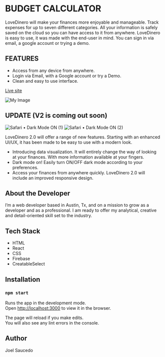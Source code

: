 # BUDGET CALCULATOR 

LoveDinero will make your finances more enjoyable and manageable. Track expenses for up to seven different categories. All your information is safely saved on the cloud so you can have access to it from anywhere. 
LoveDinero is easy to use, it was made with the end-user in mind. You can sign in via email, a google account or trying a demo. 

## FEATURES

- Access from any device from anywhere. 
- Login via Email, with a Google account or try a Demo.  
- Clean and easy to use interface. 

[Live site](https://joelcmk.github.io/budget-calculator)

![My Image](https://github.com/joelcmk/joelsaucedo.com/blob/main/src/Images/budget.png#gh-dark-mode-only)

## UPDATE (V2 is coming out soon) 
![Safari • Dark Mode ON (1)](https://user-images.githubusercontent.com/57118300/189250437-087450d4-b8e3-45e8-b94c-03a1b42f1c14.png#gh-light-mode-only)
![Safari • Dark Mode ON (2)](https://user-images.githubusercontent.com/57118300/189250563-2f230b3b-cacb-4066-ac7a-64cbb9579a4b.png#gh-dark-mode-only)

LoveDinero 2.0 will offer a range of new features. Starting with an enhanced UI/UX, it has been made to be easy to use with a modern look. 
- Introducing data visualization. It will entirely change the way of looking at your finances. With more information available at your fingers. 
- Dark mode on! Easily turn ON/OFF dark mode according to your preferences. 
- Access your finances from anywhere quickly. LoveDinero 2.0 will include an improved responsive design. 

## About the Developer
I’m a web developer based in Austin, Tx, and on a mission to grow as a developer and as a professional. I am ready to offer my analytical, creative and detail-oriented skill set to the industry.

## Tech Stack

- HTML
- React
- CSS
- Firebase
- CreatableSelect


## Installation

### `npm start`

Runs the app in the development mode.\
Open [http://localhost:3000](http://localhost:3000) to view it in the browser.

The page will reload if you make edits.\
You will also see any lint errors in the console.

## Author
Joel Saucedo
